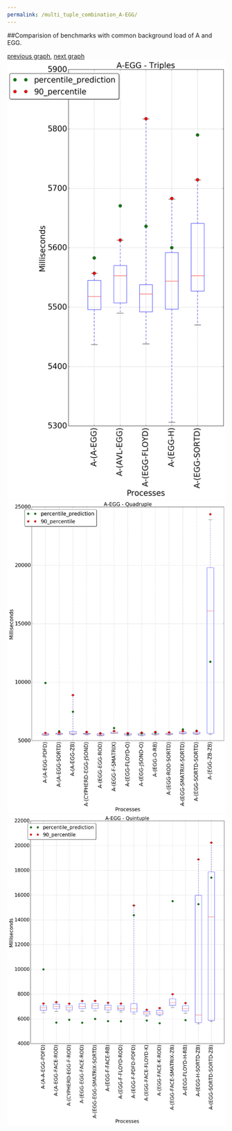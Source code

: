 ```yaml
---
permalink: /multi_tuple_combination_A-EGG/
---
```


##Comparision of benchmarks with common background load of A and EGG.

[previous graph](../multi_tuple_combination_A-CYPHERD/), [next graph](../multi_tuple_combination_A-FACE/)
![graph figure](./images/triple/A/A-EGG_box.png)![graph figure](./images/quadruple/A/A-EGG_box.png)![graph figure](./images/quintuple/A/A-EGG_box.png)